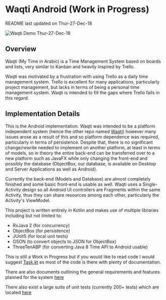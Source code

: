 # Waqti Android (Work in Progress)

README last updated on Thur-27-Dec-18

![Waqti Demo Thur-27-Dec-18](WaqtiDemo-27-Dec-18.gif)

## Overview

Waqti (My Time in Arabic) is a Time Management System based on boards and lists, very similar to 
Kanban and heavily inspired by Trello.

Waqti was motivated by a frustration with using Trello as a daily time management system. Trello 
is excellent for many applications, particularly project management, but lacks in terms of being 
a personal time management system. Waqti is intended to fill the gaps where Trello fails in this 
regard.

## Implementation Details

This is the Android implementation. Waqti was intended to 
be a platform independent system (hence the other repo named 
[Waqti](https://github.com/basshelal/Waqti)) however many issues arose as
a result of this and so platform dependence was required, particularly in terms of persistence. 
Despite that, there is no significant change/rewrite needed to implement on  another platform, 
at least in terms of models, so in theory the entire back-end can be transferred over to a new 
platform such as JavaFX while only changing the front-end and possibly the database (ObjectBox, 
our database, is available on Desktop and Server Applications as well as Android).

Currently the back-end (Models and Database) are almost completely finished and some basic 
front-end is usable as well. Waqti uses a Single-Activity design so all Android UI controllers 
are Fragments within the same Activity, thus they can share resources among each other, 
particularly the Activity's ViewModel.

This project is written entirely in Kotlin and makes use of multiple libraries including but not 
limited to:
* RxJava 2 (for concurrency)
* ObjectBox (for persistence)
* JUnit5 (for local unit tests)
* GSON (to convert objects to JSON for ObjectBox)
* ThreeTenABP (for converting Java 8 Time API to Android usable)

This is still a Work in Progress but if you would like to read code I would suggest
[Task.kt](https://github.com/basshelal/Waqti-Android/blob/master/app/src/main/java/uk/whitecrescent/waqti/model/task/Task.kt)
as most of the code is there with plenty of documentation. 

There are also documents outlining the general requirements and features planned for the system 
[here](https://github.com/basshelal/Waqti-Android/tree/master/app/src/main/java/uk/whitecrescent/waqti/docs)

There also exist a large suite of unit tests (currently 200+ tests) which are located
[here](https://github.com/basshelal/Waqti-Android/tree/master/app/src/test/java/uk/whitecrescent/waqti)